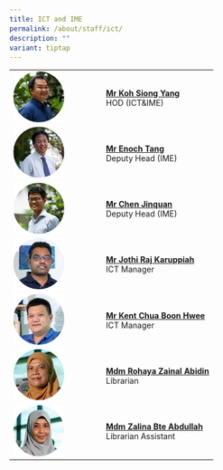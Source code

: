```yaml
---
title: ICT and IME
permalink: /about/staff/ict/
description: ""
variant: tiptap
---
```

<table style="minWidth: 50px">
<colgroup>
<col>
<col>
</colgroup>
<tbody>
<tr>
<td rowspan="1" colspan="1"><a class="isomer-image-wrapper" href="mailto:koh.siong.yang@ejc.edu.sg"><img style="width: 60%;" height="auto" width="100%" src="/images/Staff/Sci-Koh-Siong-Yang_s.jpg"></a>
</td>
<td rowspan="1" colspan="1">
<p><strong><a href="mailto:koh.siong.yang@ejc.edu.sg" rel="noopener noreferrer nofollow" target="_blank">Mr Koh Siong Yang</a></strong> 
<br>HOD (ICT&amp;IME)</p>
</td>
</tr>
<tr>
<td rowspan="1" colspan="1"><a class="isomer-image-wrapper" href="mailto:enoch.tang@ejc.edu.sg"><img style="width: 60%;" height="auto" width="100%" src="/images/Staff/Sci-Enoch-Tang_s.jpg"></a>
</td>
<td rowspan="1" colspan="1">
<p><strong><a href="mailto:enoch.tang@ejc.edu.sg" rel="noopener noreferrer nofollow" target="_blank">Mr Enoch Tang</a> </strong>
<br>Deputy Head (IME)</p>
</td>
</tr>
<tr>
<td rowspan="1" colspan="1"><a class="isomer-image-wrapper" href="mailto:chen.jinquan@ejc.edu.sg"><img style="width: 60%;" height="auto" width="100%" alt="" src="/images/Staff/Maths-Chen-Jinquan_s.jpg"></a>
</td>
<td rowspan="1" colspan="1">
<p><strong><a href="mailto:chen.jinquan@ejc.edu.sg" rel="noopener noreferrer nofollow" target="_blank">Mr Chen Jinquan</a></strong> 
<br>Deputy Head (IME)</p>
</td>
</tr>
<tr>
<td rowspan="1" colspan="1"><a class="isomer-image-wrapper" href="mailto:jothi.raj@ejc.edu.sg"><img style="width: 60%;" height="auto" width="100%" src="/images/Staff/Jothi_s.jpg"></a>
</td>
<td rowspan="1" colspan="1">
<p><strong><a href="mailto:jothi.raj@ejc.edu.sg" rel="noopener nofollow" target="_blank">Mr Jothi Raj Karuppiah</a></strong>
<br>ICT Manager</p>
</td>
</tr>
<tr>
<td rowspan="1" colspan="1"><a class="isomer-image-wrapper" href="mailto:kent.chua@ejc.edu.sg"><img style="width: 60%;" height="auto" width="100%" src="/images/Staff/kent_s.jpg"></a>
</td>
<td rowspan="1" colspan="1">
<p><strong><a href="mailto:kent.chua@ejc.edu.sg" rel="noopener nofollow" target="_blank">Mr Kent Chua Boon Hwee</a></strong>
<br>ICT Manager</p>
</td>
</tr>
<tr>
<td rowspan="1" colspan="1"><a class="isomer-image-wrapper" href="mailto:rohaya.zainal.abidin@ejc.edu.sg"><img style="width: 60%;" height="auto" width="100%" src="/images/Staff/rohaya_s.jpg"></a>
</td>
<td rowspan="1" colspan="1">
<p><strong><a href="mailto:rohaya.zainal.abidin@ejc.edu.sg" rel="noopener nofollow" target="_blank">Mdm Rohaya Zainal Abidin</a></strong>
<br>Librarian</p>
</td>
</tr>
<tr>
<td rowspan="1" colspan="1"><a class="isomer-image-wrapper" href="mailto:zalina.abdullah@ejc.edu.sg"><img style="width: 60%;" height="auto" width="100%" src="/images/Staff/zalina_s.jpg"></a>
</td>
<td rowspan="1" colspan="1">
<p><strong><a href="mailto:zalina.abdullah@ejc.edu.sg" rel="noopener nofollow" target="_blank">Mdm Zalina Bte Abdullah</a></strong> 
<br>Librarian Assistant</p>
</td>
</tr>
</tbody>
</table>
<p></p>
<p></p>
<p></p>
<p></p>
<p></p>